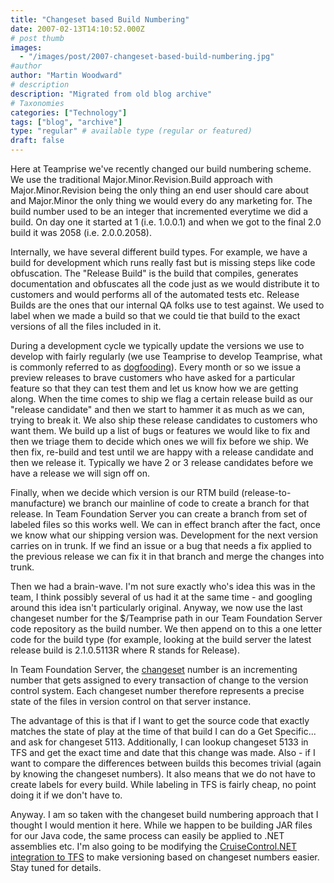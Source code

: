 ```yaml
---
title: "Changeset based Build Numbering"
date: 2007-02-13T14:10:52.000Z
# post thumb
images:
  - "/images/post/2007-changeset-based-build-numbering.jpg"
#author
author: "Martin Woodward"
# description
description: "Migrated from old blog archive"
# Taxonomies
categories: ["Technology"]
tags: ["blog", "archive"]
type: "regular" # available type (regular or featured)
draft: false
---
```


Here at Teamprise we've recently changed our build numbering scheme.  We use the traditional Major.Minor.Revision.Build approach with Major.Minor.Revision being the only thing an end user should care about and Major.Minor the only thing we would every do any marketing for.  The build number used to be an integer that incremented everytime we did a build.  On day one it started at 1 (i.e. 1.0.0.1) and when we got to the final 2.0 build it was 2058 (i.e. 2.0.0.2058).   

Internally, we have several different build types.  For example, we have a build for development which runs really fast but is missing steps like code obfuscation.  The "Release Build" is the build that compiles, generates documentation and obfuscates all the code just as we would distribute it to customers and would performs all of the automated tests etc.  Release Builds are the ones that our internal QA folks use to test against.  We used to label when we made a build so that we could tie that build to the exact versions of all the files included in it. 

During a development cycle we typically update the versions we use to develop with fairly regularly (we use Teamprise to develop Teamprise, what is commonly referred to as [dogfooding](http://en.wikipedia.org/wiki/Eat_one)).  Every month or so we issue a preview releases to brave customers who have asked for a particular feature so that they can test them and let us know how we are getting along.  When the time comes to ship we flag a certain release build as our "release candidate" and then we start to hammer it as much as we can, trying to break it.  We also ship these release candidates to customers who want them.  We build up a list of bugs or features we would like to fix and then we triage them to decide which ones we will fix before we ship.  We then fix, re-build and test until we are happy with a release candidate and then we release it.  Typically we have 2 or 3 release candidates before we have a release we will sign off on. 

Finally, when we decide which version is our RTM build (release-to-manufacture) we branch our mainline of code to create a branch for that release.  In Team Foundation Server you can create a branch from set of labeled files so this works well.  We can in effect branch after the fact, once we know what our shipping version was.  Development for the next version carries on in trunk.  If we find an issue or a bug that needs a fix applied to the previous release we can fix it in that branch and merge the changes into trunk. 

Then we had a brain-wave.  I'm not sure exactly who's idea this was in the team, I think possibly several of us had it at the same time - and googling around this idea isn't particularly original.  Anyway, we now use the last changeset number for the $/Teamprise path in our Team Foundation Server code repository as the build number. We then append on to this a one letter code for the build type (for example, looking at the build server the latest release build is 2.1.0.5113R where R stands for Release).   

In Team Foundation Server, the [changeset](http://msdn2.microsoft.com/en-us/library/ms181408(VS.80).aspx) number is an incrementing number that gets assigned to every transaction of change to the version control system.  Each changeset number therefore represents a precise state of the files in version control on that server instance. 

The advantage of this is that if I want to get the source code that exactly matches the state of play at the time of that build I can do a Get Specific... and ask for changeset 5113.  Additionally, I can lookup changeset 5133 in TFS and get the exact time and date that this change was made.  Also - if I want to compare the differences between builds this becomes trivial (again by knowing the changeset numbers).  It also means that we do not have to create labels for every build.  While labeling in TFS is fairly cheap, no point doing it if we don't have to. 

Anyway.  I am so taken with the changeset build numbering approach that I thought I would mention it here.  While we happen to be building JAR files for our Java code, the same process can easily be applied to .NET assemblies etc.  I'm also going to be modifying the [CruiseControl.NET integration to TFS](http://www.codeplex.com/TFSCCNetPlugin/) to make versioning based on changeset numbers easier.  Stay tuned for details.